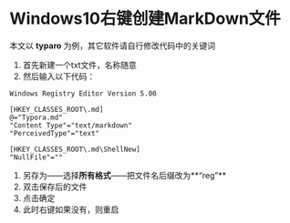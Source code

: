 # Windows10右键创建MarkDown文件

本文以 **typaro** 为例，其它软件请自行修改代码中的关键词

1. 首先新建一个txt文件，名称随意
2. 然后输入以下代码：

```reg
Windows Registry Editor Version 5.00

[HKEY_CLASSES_ROOT\.md]
@="Typora.md"
"Content Type"="text/markdown"
"PerceivedType"="text"

[HKEY_CLASSES_ROOT\.md\ShellNew]
"NullFile"=""
```

1. 另存为——选择**所有格式**——把文件名后缀改为**“reg”**
2. 双击保存后的文件
3. 点击确定
4. 此时右键如果没有，则重启
